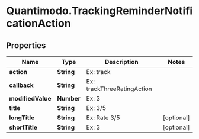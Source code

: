 # Quantimodo.TrackingReminderNotificationAction

## Properties
Name | Type | Description | Notes
------------ | ------------- | ------------- | -------------
**action** | **String** | Ex: track | 
**callback** | **String** | Ex: trackThreeRatingAction | 
**modifiedValue** | **Number** | Ex: 3 | 
**title** | **String** | Ex: 3/5 | 
**longTitle** | **String** | Ex: Rate 3/5 | [optional] 
**shortTitle** | **String** | Ex: 3 | [optional] 


